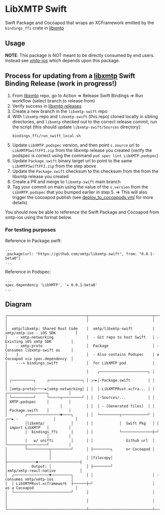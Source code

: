 # LibXMTP Swift

Swift Package and Cocoapod that wraps an XCFramework emitted by the `bindings_ffi` crate in [libxmtp](https://github.com/xmtp/libxmtp)


## Usage

**NOTE**: This package is NOT meant to be directly consumed by end users. Instead see [xmtp-ios](https://github.com/xmtp/xmtp-ios) which depends upon this package.

## Process for updating from a [libxmtp](https://github.com/xmtp/libxmtp) Swift Binding Release (work in progress!)

1. From [libxmtp](https://github.com/xmtp/libxmtp) repo, go to Action => Release Swift Bindings => Run workflow (select branch to release from)
2. Verify success in [libxmtp releases](https://github.com/xmtp/libxmtp/releases)
3. Create a new branch in the `libxmtp-swift` repo
4. With `libxmtp` repo and `libxmtp-swift` (this repo) cloned locally in sibling directories, and `libxmtp` checked out to the correct release commit, run the script (this should update `libxmtp-swift/Sources` directory):
   ```
   bindings_ffi/run_swift_local.sh
   ```
5. Update `LibXMTP.podspec` version, and then point `s.source` url to `LibXMTPSwiftFFI.zip` from the libxmtp release you created (verify the podspec is correct using the command `pod spec lint LibXMTP.podspec`) 
6. Update `Package.swift` binary target url to point to the same `LibXMTPSwiftFFI.zip` from the step above
7. Update the `Package.swift` checksum to the checksum from the from the libxmtp release you created
8. Create a PR and merge to `libxmtp-swift` main branch
9. Tag your commit on main using the  value of the `s.version` from the `LibXMTP.podspec` that you bumped earlier  in step 5. => This will also trigger the cocoapod publish (see [deploy_to_cocoapods.yml](https://github.com/xmtp/libxmtp-swift/blob/main/.github/workflows/deploy_to_cocoapods.yml) for more details)

You should now be able to reference the Swift Package and Cocoapod from xmtp-ios using the format below.

### For testing purposes

Reference in Package.swift:
```
...
.package(url: "https://github.com/xmtp/libxmtp-swift", from: "0.0.1-beta0")
...
```
Reference in Podspec:
```
...
spec.dependency 'LibXMTP', '= 0.0.1-beta0'
...
```

## Diagram

```
┌────────────────────────────────────┬─────────────────────────────┬─────────────────────────────────┐
│                                    │                             │                                 │
│  xmtp/libxmtp: Shared Rust Code    │  xmtp/libxmtp-swift         │ xmtp/xmtp-ios - iOS SDK         │
│    - xmtp-networking               │  - Git repo to host Swift   │ - Existing iOS xmtp SDK         │
│    - xmtp-proto                    │  Package                    │ - Consumes libxmtp-swift as     │
│    |                               │  - Also contains Podspec    │ a Cocoapod via spec.dependency  │
│    ---> bindings_swift             │  for LibXMTP pod            │                                 │
│                                    │    ┌──────────────────────┐ │                                 │
│ ┌──────────┐     ┌───────────────┐ │ ┌─►│-Package.swift        │ │                                 │
│ │xmtp-proto├────►│xmtp-networking│ │ │  │-LibXMTPRust.xcfra... │ │    ┌──────────────────┐         │
│ └──────────┘     └─────┬─────────┘ │ │  │-Sources/...          │ │    │ XMTP.podspec     │         │
│                        │           │ │  │ - [Generated files]  │ │    │ Package.swift    │         │
│        ┌───────────────▼────┐      │ │  └─────────┬────────────┘ │ ┌──► -                │         │
│        │libxmtp/            │      │ │            │  Swift Pkg   │ │  │ import LibXMTP   │         │
│        │  bindings_ffi      │      │ │            └──────────────┼─┘  │                  │         │
│        │   w/ uniffi        │      │ │               Github url  │    └────────┬─────────┘         │
│        └──────────┬─────────┘      │ ├────────┐      or Cocoapod │             │                   │
│                   │                │ │filecopy│                  ├─────────────▼───────────────────┤
│           Output: │                │ ├────────┘                  │xmtp/xmtp-react-native           │
│  ┌────────────────▼─────────┐      │ │                           │ - consumes xmtp/xmtp-ios        │
│  │ LibXMTPRust.xcframework  ├──────┼─┘                           │ as a Cocoapod                   │
│  └──────────────────────────┘      │                             │                                 │
│                                    │                             │                                 │
└────────────────────────────────────┴─────────────────────────────┴─────────────────────────────────┘
```
